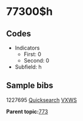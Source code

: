 # 77300$h

## Codes

-   Indicators
    -   First: 0
    -   Second: 0
-   Subfield: h

## Sample bibs

1227695 [Quicksearch](https://search.library.yale.edu/catalog/1227695) [VXWS](http://prodorbis.library.yale.edu:7014/vxws/GetHoldingsService?bibId=1227695)

**Parent topic:**[773](../../tags/773/773.md)

